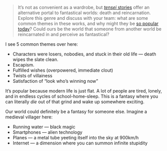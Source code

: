 > It’s not as convenient as a wardrobe, but [_tensei_ stories](https://soranews24.com/2022/10/29/why-are-there-so-many-reincarnation-and-villainess-anime-and-manga-manga-editor-explains/) offer an alternative portal to fantastical worlds: death and reincarnation. Explore this genre and discuss with your team: what are some common themes in these works, and why might they be [so popular today](https://www.cbr.com/isekai-anime-reflect-modern-society-escapism/)? Could ours be the world that someone from another world be reincarnated in and perceive as fantastical?

I see 5 common themes over here:

 - Characters were losers, nobodies, and stuck in their old life — death wipes the slate clean.
 - Escapism.
 - Fulfilled wishes (overpowered, immediate clout)
 - Twists of villainess
 - Satisfaction of “look who’s winning now”

It’s popular because modern life is just flat. A lot of people are tired, lonely, and in endless cycles of school-home-sleep. This is a fantasy where you can literally *die* out of that grind and wake up somewhere exciting.

Our world could definitely be a fantasy for someone else. Imagine a medieval villager here:

 - Running water — black magic
 - Smartphones — alien technology
 - Planes — a metal tube yeeting itself into the sky at 900km/h
 - Internet — a dimension where you can summon infinite stupidity